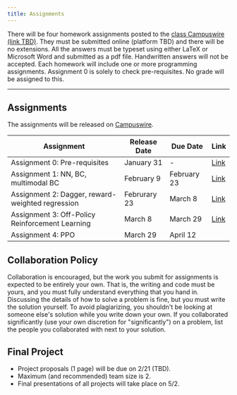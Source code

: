 ```yaml
---
title: Assignments
---
```

There will be four homework assignments posted to the [class Campuswire (link TBD)](assignments). They must be submitted online (platform TBD) and there will be no extensions. All the answers must be typeset using either LaTeX or Microsoft Word and submitted as a pdf file. Handwritten answers will not be accepted. Each homework will include one or more programming assignments. Assignment 0 is solely to check pre-requisites. No grade will be assigned to this.

---

## Assignments

The assignments will be released on [Campuswire](https://campuswire.com/c/GEAA805EF/feed/).

| Assignment | Release Date | Due Date | Link |
| --- | --- | --- | --- |
| Assignment 0: Pre-requisites | January 31 | - | [Link](https://drive.google.com/drive/folders/1WkoicTCo4QiHH_Io_0JQ7XzDSMnBijNq?usp=sharing) |
| Assignment 1: NN, BC, multimodal BC | February 9 | February 23 | [Link](https://docs.google.com/document/d/1Srunf6SmYFW_znR1DBV0yVKnZkeDDAzEdgY0C6lF6II/edit?usp=sharing)|
| Assignment 2: Dagger, reward-weighted regression | Februrary 23 | March 8 | [Link](https://docs.google.com/document/d/1uxVb8NN2WIIFTMh8PQtpEgF0d76Ljk4rj-PtT6NN03w/edit?usp=sharing)|
| Assignment 3: Off-Policy Reinforcement Learning | March 8 | March 29 | [Link](https://docs.google.com/document/d/1Kll1cyCvE3pQ5pEhxswNYb9TuJUmt0DOK7jnhpAx5VY/edit?usp=sharing)|
| Assignment 4: PPO | March 29 | April 12 | |


<!-- ## Assignment Environment and Installation Instructions
Assignment 0 is posted [here](https://campuswire.com/c/G7204E992/feed/2) which will use Google colab for the coding portion. Future assigment environments will be released soon. -->

## Collaboration Policy
Collaboration is encouraged, but the work you submit for assignments is expected to be entirely your own. That is, the writing and code must be yours, and you must fully understand everything that you hand in. Discussing the details of how to solve a problem is fine, but you must write the solution yourself. To avoid plagiarizing, you shouldn't be looking at someone else's solution while you write down your own. If you collaborated significantly (use your own discretion for "significantly") on a problem, list the people you collaborated with next to your solution.

## Final Project
* Project proposals (1 page) will be due on 2/21 (TBD).
* Maximum (and recommended) team size is 2.
* Final presentations of all projects will take place on 5/2.